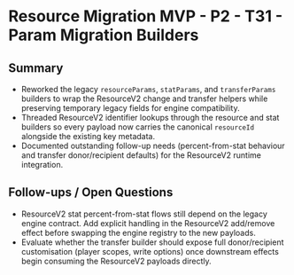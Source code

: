 # Resource Migration MVP - P2 - T31 - Param Migration Builders

## Summary

- Reworked the legacy `resourceParams`, `statParams`, and `transferParams` builders to wrap the ResourceV2 change and transfer helpers while preserving temporary legacy fields for engine compatibility.
- Threaded ResourceV2 identifier lookups through the resource and stat builders so every payload now carries the canonical `resourceId` alongside the existing key metadata.
- Documented outstanding follow-up needs (percent-from-stat behaviour and transfer donor/recipient defaults) for the ResourceV2 runtime integration.

## Follow-ups / Open Questions

- ResourceV2 stat percent-from-stat flows still depend on the legacy engine contract. Add explicit handling in the ResourceV2 add/remove effect before swapping the engine registry to the new payloads.
- Evaluate whether the transfer builder should expose full donor/recipient customisation (player scopes, write options) once downstream effects begin consuming the ResourceV2 payloads directly.
